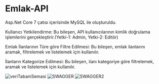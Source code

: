 # Emlak-API


Asp.Net Core 7 çatısı içerisinde MySQL ile oluşturuldu.

Kullanıcı Yetkilendirme: Bu bileşen, API kullanıcılarının kimlik doğrulama işlemlerini gerçekleştirir.(Yetki-1: Admin, Yetki-2: Editör)

Emlak İlanlarının Türe göre Filtre Edilmesi: Bu bileşen, emlak ilanlarını aramak, filtrelemek ve listelemek için kullanılır.

İlanların Kategorize Edilmesi: Bu bileşen, ilanı kategoriye göre filtrelemek, aramak ve listelemek için kullanılır.

![veriTabaniSemasi](https://user-images.githubusercontent.com/115142182/236683820-48d54949-8e4b-4083-b604-1d1c60596d3f.png)
![SWAGGER](https://user-images.githubusercontent.com/115142182/236683821-409e52e9-8999-41db-9482-6222c67f72ad.png)
![SWAGGER2](https://user-images.githubusercontent.com/115142182/236683824-51e69ff8-8a96-44fd-8dd7-7a347035b739.png)
